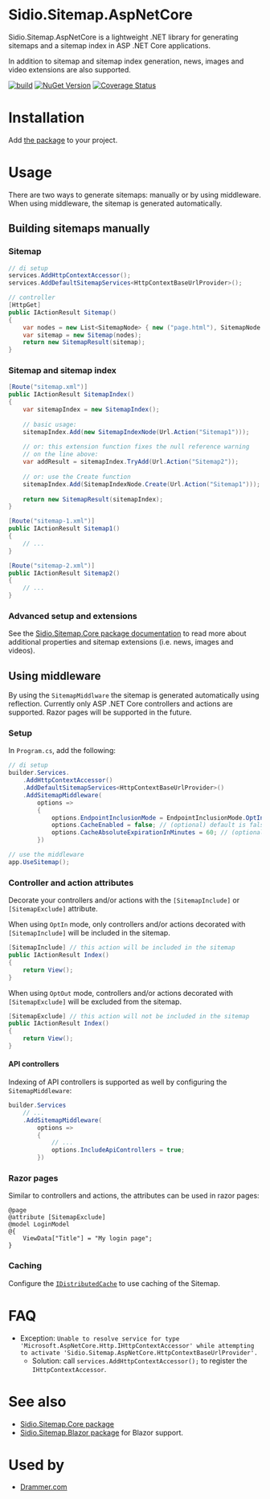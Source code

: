 Sidio.Sitemap.AspNetCore
=============
Sidio.Sitemap.AspNetCore is a lightweight .NET library for generating sitemaps and a sitemap index in ASP .NET Core applications.

In addition to sitemap and sitemap index generation, news, images and video extensions are also supported.

[![build](https://github.com/marthijn/Sidio.Sitemap.AspNetCore/actions/workflows/build.yml/badge.svg)](https://github.com/marthijn/Sidio.Sitemap.AspNetCore/actions/workflows/build.yml)
[![NuGet Version](https://img.shields.io/nuget/v/Sidio.Sitemap.AspNetCore)](https://www.nuget.org/packages/Sidio.Sitemap.AspNetCore/)
[![Coverage Status](https://coveralls.io/repos/github/marthijn/Sidio.Sitemap.AspNetCore/badge.svg?branch=main)](https://coveralls.io/github/marthijn/Sidio.Sitemap.AspNetCore?branch=main)

# Installation
Add [the package](https://www.nuget.org/packages/Sidio.Sitemap.AspNetCore/) to your project.

# Usage
There are two ways to generate sitemaps: manually or by using middleware. When using middleware, the sitemap is generated automatically.

## Building sitemaps manually
### Sitemap
```csharp
// di setup
services.AddHttpContextAccessor();
services.AddDefaultSitemapServices<HttpContextBaseUrlProvider>();

// controller
[HttpGet]
public IActionResult Sitemap()
{
    var nodes = new List<SitemapNode> { new ("page.html"), SitemapNode.Create(Url.Action("Index")) };
    var sitemap = new Sitemap(nodes);
    return new SitemapResult(sitemap);
}
```

### Sitemap and sitemap index
```csharp
[Route("sitemap.xml")]
public IActionResult SitemapIndex()
{
    var sitemapIndex = new SitemapIndex();
    
    // basic usage:
    sitemapIndex.Add(new SitemapIndexNode(Url.Action("Sitemap1")));
    
    // or: this extension function fixes the null reference warning
    // on the line above:
    var addResult = sitemapIndex.TryAdd(Url.Action("Sitemap2"));
    
    // or: use the Create function
    sitemapIndex.Add(SitemapIndexNode.Create(Url.Action("Sitemap1")));
    
    return new SitemapResult(sitemapIndex);
}

[Route("sitemap-1.xml")]
public IActionResult Sitemap1()
{
    // ...
}

[Route("sitemap-2.xml")]
public IActionResult Sitemap2()
{
    // ...
}
```

### Advanced setup and extensions
See the [Sidio.Sitemap.Core package documentation](https://github.com/marthijn/Sidio.Sitemap.Core) to read more about additional properties
and sitemap extensions (i.e. news, images and videos).

## Using middleware
By using the `SitemapMiddlware` the sitemap is generated automatically using reflection. 
Currently only ASP .NET Core controllers and actions are supported. Razor pages will be supported in the future.

### Setup
In `Program.cs`, add the following:
```csharp
// di setup
builder.Services.
    .AddHttpContextAccessor()
    .AddDefaultSitemapServices<HttpContextBaseUrlProvider>()
    .AddSitemapMiddleware(
        options =>
        {
            options.EndpointInclusionMode = EndpointInclusionMode.OptIn;
            options.CacheEnabled = false; // (optional) default is false, set to true to enable caching
            options.CacheAbsoluteExpirationInMinutes = 60; // (optional) default is 60 minutes
        })

// use the middleware 
app.UseSitemap();
```

### Controller and action attributes
Decorate your controllers and/or actions with the `[SitemapInclude]` or `[SitemapExclude]` attribute.

When using `OptIn` mode, only controllers and/or actions decorated with `[SitemapInclude]` will be included in the sitemap.
```csharp
[SitemapInclude] // this action will be included in the sitemap
public IActionResult Index()
{
    return View();
}
```

When using `OptOut` mode, controllers and/or actions decorated with `[SitemapExclude]` will be excluded from the sitemap.
```csharp
[SitemapExclude] // this action will not be included in the sitemap
public IActionResult Index()
{
    return View();
}
```

#### API controllers
Indexing of API controllers is supported as well by configuring the `SitemapMiddleware`:
```csharp
builder.Services
    // ...
    .AddSitemapMiddleware(
        options =>
        {
            // ...
            options.IncludeApiControllers = true;
        })
```

### Razor pages
Similar to controllers and actions, the attributes can be used in razor pages:
```cshtml
@page
@attribute [SitemapExclude]
@model LoginModel
@{
    ViewData["Title"] = "My login page";
}
```

### Caching
Configure the [`IDistributedCache`](https://learn.microsoft.com/en-us/aspnet/core/performance/caching/distributed) to use caching of the Sitemap.

# FAQ

* Exception: `Unable to resolve service for type 'Microsoft.AspNetCore.Http.IHttpContextAccessor' while attempting to activate 'Sidio.Sitemap.AspNetCore.HttpContextBaseUrlProvider'.` 
  * Solution: call `services.AddHttpContextAccessor();` to register the `IHttpContextAccessor`.

# See also
* [Sidio.Sitemap.Core package](https://github.com/marthijn/Sidio.Sitemap.Core)
* [Sidio.Sitemap.Blazor package](https://github.com/marthijn/Sidio.Sitemap.Blazor) for Blazor support.

# Used by
- [Drammer.com](https://drammer.com)